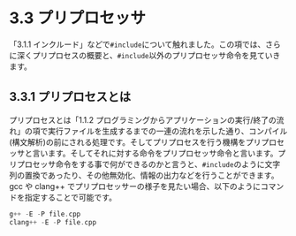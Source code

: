 # 3.3 プリプロセッサ

「3.1.1 インクルード」などで`#include`について触れました。この項では、さらに深くプリプロセスの概要と、`#include`以外のプリプロセッサ命令を見ていきます。

## 3.3.1 プリプロセスとは
プリプロセスとは「1.1.2 プログラミングからアプリケーションの実行/終了の流れ」の項で実行ファイルを生成するまでの一連の流れを示した通り、コンパイル(構文解析)の前にされる処理です。そしてプリプロセスを行う機構をプリプロセッサと言います。そしてそれに対する命令をプリプロセッサ命令と言います。プリプロセッサ命令をする事で何ができるのかと言うと、`#include`のように文字列の置換であったり、その他無効化、情報の出力などを行うことができます。gcc や clang++ でプリプロセッサーの様子を見たい場合、以下のようにコマンドを指定することで可能です。
```cpp
g++ -E -P file.cpp
clang++ -E -P file.cpp
```
